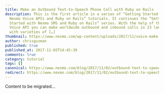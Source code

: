 ```yaml
---
title: Make an Outbound Text-to-Speech Phone Call with Ruby on Rails
description: This is the first article in a series of “Getting Started with
  Nexmo Voice APIs and Ruby on Rails” tutorials. It continues the “Getting
  Started with Nexmo SMS and Ruby on Rails” series. With the help of the Nexmo
  Voice API you can make worldwide outbound and inbound calls in 23 languages
  with varieties of […]
thumbnail: https://www.nexmo.com/wp-content/uploads/2017/11/voice-make-call.png
author: chrisguzman
published: true
published_at: 2017-11-02T14:45:39
comments: true
category: tutorial
tags: []
canonical: https://www.nexmo.com/blog/2017/11/02/outbound-text-to-speech-voice-call-ruby-on-rails-dr
redirect: https://www.nexmo.com/blog/2017/11/02/outbound-text-to-speech-voice-call-ruby-on-rails-dr
---
```

Content to be migrated...